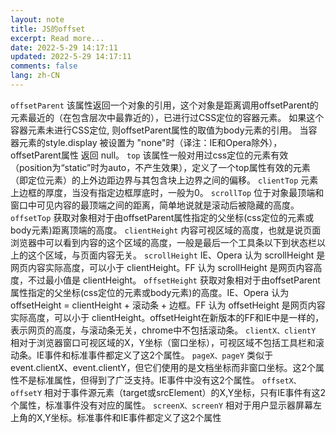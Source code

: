 ```yaml
---
layout: note
title: JS的offset
excerpt: Read more...
date: 2022-5-29 14:17:11
updated: 2022-5-29 14:17:11
comments: false
lang: zh-CN
---
```



`offsetParent` 该属性返回一个对象的引用，这个对象是距离调用offsetParent的元素最近的（在包含层次中最靠近的），已进行过CSS定位的容器元素。 如果这个容器元素未进行CSS定位, 则offsetParent属性的取值为body元素的引用。 当容器元素的style.display 被设置为 "none"时（译注：IE和Opera除外），offsetParent属性 返回 null。
`top` 该属性一般对用过css定位的元素有效（position为“static”时为auto，不产生效果），定义了一个top属性有效的元素（即定位元素）的上外边距边界与其包含块上边界之间的偏移。
`clientTop` 元素上边框的厚度，当没有指定边框厚底时，一般为0。
`scrollTop` 位于对象最顶端和窗口中可见内容的最顶端之间的距离，简单地说就是滚动后被隐藏的高度。
`offsetTop` 获取对象相对于由offsetParent属性指定的父坐标(css定位的元素或body元素)距离顶端的高度。
`clientHeight` 内容可视区域的高度，也就是说页面浏览器中可以看到内容的这个区域的高度，一般是最后一个工具条以下到状态栏以上的这个区域，与页面内容无关。
`scrollHeight` IE、Opera 认为 scrollHeight 是网页内容实际高度，可以小于 clientHeight。FF 认为 scrollHeight 是网页内容高度，不过最小值是 clientHeight。
`offsetHeight` 获取对象相对于由offsetParent属性指定的父坐标(css定位的元素或body元素)的高度。IE、Opera 认为 offsetHeight = clientHeight + 滚动条 + 边框。FF 认为 offsetHeight 是网页内容实际高度，可以小于 clientHeight。offsetHeight在新版本的FF和IE中是一样的，表示网页的高度，与滚动条无关，chrome中不包括滚动条。
`clientX、clientY` 相对于浏览器窗口可视区域的X，Y坐标（窗口坐标），可视区域不包括工具栏和滚动条。IE事件和标准事件都定义了这2个属性。
`pageX、pageY` 类似于event.clientX、event.clientY，但它们使用的是文档坐标而非窗口坐标。这2个属性不是标准属性，但得到了广泛支持。IE事件中没有这2个属性。
`offsetX、offsetY` 相对于事件源元素（target或srcElement）的X,Y坐标，只有IE事件有这2个属性，标准事件没有对应的属性。
`screenX、screenY` 相对于用户显示器屏幕左上角的X,Y坐标。标准事件和IE事件都定义了这2个属性
  
